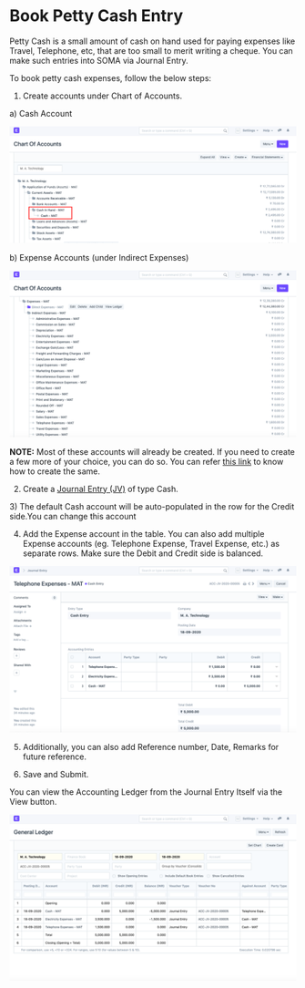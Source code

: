 
# Book Petty Cash Entry


Petty Cash is a small amount of cash on hand used for paying expenses like Travel, Telephone, etc, that are too small to merit writing a cheque. You can make such entries into SOMA via Journal Entry. 

  


To book petty cash expenses, follow the below steps:

  


1) Create accounts under Chart of Accounts.

a) Cash Account

  


![](/files/Xm2nW4G.png)

  


b) Expense Accounts (under Indirect Expenses)

  


![](/files/ok4dPwa.png)

  


  


**NOTE:** Most of these accounts will already be created. If you need to create a few more of your choice, you can do so. You can refer [this link](https://docs.erpnext.com/docs/user/manual/en/accounts/chart-of-accounts) to know how to create the same.

  


2) Create a [Journal Entry (JV)](https://docs.erpnext.com/docs/user/manual/en/accounts/journal-entry) of type Cash.

  


3) The default Cash account will be auto-populated in the row for the Credit side.You can change this account 

  


4) Add the Expense account in the table. You can also add multiple Expense accounts (eg. Telephone Expense, Travel Expense, etc.) as separate rows. Make sure the Debit and Credit side is balanced.

  


![](/files/ba2NsLq.png)

  


5) Additionally, you can also add Reference number, Date, Remarks for future reference.

  


6) Save and Submit.

  


You can view the Accounting Ledger from the Journal Entry Itself via the View button.

  


![](/files/oV61m5T.png)

  


  




